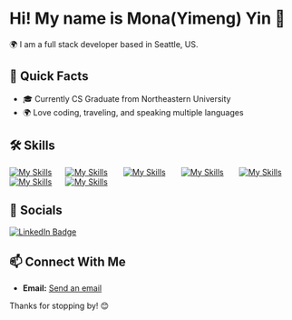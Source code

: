 # Hi! My name is Mona(Yimeng) Yin 👋

🌍  I am a full stack developer based in Seattle, US.

## 📘 Quick Facts

- 🎓 Currently CS Graduate from Northeastern University
- 🌍 Love coding, traveling, and speaking multiple languages

## 🛠 Skills

[![My Skills](https://skillicons.dev/icons?i=py,flask)](https://skillicons.dev) &nbsp;&nbsp;&nbsp;&nbsp;&nbsp;[![My Skills](https://skillicons.dev/icons?i=html,css)](https://skillicons.dev) &nbsp;&nbsp;&nbsp;&nbsp;&nbsp; [![My Skills](https://skillicons.dev/icons?i=js,ts)](https://skillicons.dev) &nbsp;&nbsp;&nbsp;&nbsp;&nbsp; [![My Skills](https://skillicons.dev/icons?i=react,next)](https://skillicons.dev) &nbsp;&nbsp;&nbsp;&nbsp;&nbsp; [![My Skills](https://skillicons.dev/icons?i=tailwind)](https://skillicons.dev) &nbsp;&nbsp;&nbsp;&nbsp;&nbsp; [![My Skills](https://skillicons.dev/icons?i=figma)](https://skillicons.dev) &nbsp;&nbsp;&nbsp;&nbsp;&nbsp;[![My Skills](https://skillicons.dev/icons?i=postgres)](https://skillicons.dev) &nbsp;&nbsp;&nbsp;&nbsp;&nbsp;
<br/>

## 🙌 Socials

<div id="badges">
  <a href="https://www.linkedin.com/in/yimeng-yin-020187201/">
    <img src="https://img.shields.io/badge/LinkedIn-blue?style=for-the-badge&logo=linkedin&logoColor=white" alt="LinkedIn Badge"/>
  </a>
</div>


## 📫 Connect With Me

- **Email:** [Send an email](mailto:yimeng9888@email.com)

Thanks for stopping by! 😊
